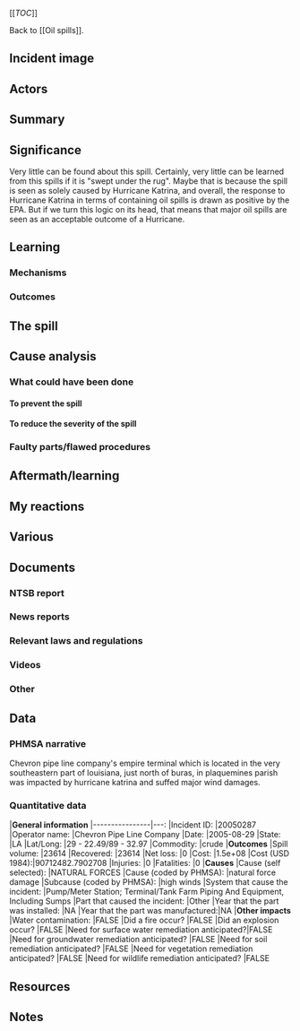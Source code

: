 [[_TOC_]]

Back to [[Oil spills]].

## Incident image

## Actors

## Summary

## Significance

Very little can be found about this spill. Certainly, very little can be learned from this spills if it is "swept under the rug". Maybe that is because the spill is seen as solely caused by Hurricane Katrina, and overall, the response to Hurricane Katrina in terms of containing oil spills is drawn as positive by the EPA. But if we turn this logic on its head, that means that major oil spills are seen as an acceptable outcome of a Hurricane.

## Learning

### Mechanisms

### Outcomes

## The spill

## Cause analysis

### What could have been done

#### To prevent the spill

#### To reduce the severity of the spill

### Faulty parts/flawed procedures

## Aftermath/learning

## My reactions

## Various

## Documents

### NTSB report

### News reports

### Relevant laws and regulations

### Videos

### Other

## Data

### PHMSA narrative

Chevron pipe line company's empire terminal which is located in the very southeastern part of louisiana, just north of buras, in plaquemines parish was impacted by hurricane katrina and suffed major wind damages.

### Quantitative data

|**General information**
|----------------|---:
|Incident ID:    |20050287
|Operator name:  |Chevron Pipe Line Company
|Date:           |2005-08-29
|State:          |LA
|Lat/Long:       |29 - 22.49/89 - 32.97
|Commodity:      |crude
|**Outcomes**
|Spill volume:   |23614
|Recovered:      |23614
|Net loss:       |0
|Cost:           |1.5e+08
|Cost (USD 1984):|90712482.7902708
|Injuries:       |0
|Fatalities:     |0
|**Causes**
|Cause (self selected):              |NATURAL FORCES
|Cause (coded by PHMSA):             |natural force damage
|Subcause (coded by PHMSA):          |high winds
|System that cause the incident:     |Pump/Meter Station; Terminal/Tank Farm Piping And Equipment, Including Sumps
|Part that caused the incident:      |Other
|Year that the part was installed:   |NA
|Year that the part was manufactured:|NA
|**Other impacts**
|Water contamination:                           |FALSE
|Did a fire occur?                              |FALSE
|Did an explosion occur?                        |FALSE
|Need for surface water remediation anticipated?|FALSE
|Need for groundwater remediation anticipated?  |FALSE
|Need for soil remediation anticipated?         |FALSE
|Need for vegetation remediation anticipated?   |FALSE
|Need for wildlife remediation anticipated?     |FALSE

## Resources

## Notes
